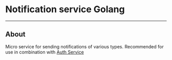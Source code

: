 # Notification service Golang
-----------------------------
## About
Micro service for sending notifications of various types.
Recommended for use in combination with [Auth Service](https://github.com/sergeyiksanov/AuthServiceGolang.git)
